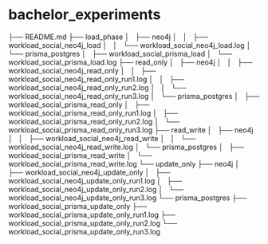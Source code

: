 # bachelor_experiments

├── README.md
├── load_phase
│   ├── neo4j
│   │   ├── workload_social_neo4j_load
│   │   └── workload_social_neo4j_load.log
│   └── prisma_postgres
│       ├── workload_social_prisma_load
│       └── workload_social_prisma_load.log
├── read_only
│   ├── neo4j
│   │   ├── workload_social_neo4j_read_only
│   │   ├── workload_social_neo4j_read_only_run1.log
│   │   ├── workload_social_neo4j_read_only_run2.log
│   │   └── workload_social_neo4j_read_only_run3.log
│   └── prisma_postgres
│       ├── workload_social_prisma_read_only
│       ├── workload_social_prisma_read_only_run1.log
│       ├── workload_social_prisma_read_only_run2.log
│       └── workload_social_prisma_read_only_run3.log
├── read_write
│   ├── neo4j
│   │   ├── workload_social_neo4j_read_write
│   │   └── workload_social_neo4j_read_write.log
│   └── prisma_postgres
│       ├── workload_social_prisma_read_write
│       └── workload_social_prisma_read_write.log
└── update_only
    ├── neo4j
    │   ├── workload_social_neo4j_update_only
    │   ├── workload_social_neo4j_update_only_run1.log
    │   ├── workload_social_neo4j_update_only_run2.log
    │   └── workload_social_neo4j_update_only_run3.log
    └── prisma_postgres
        ├── workload_social_prisma_update_only
        ├── workload_social_prisma_update_only_run1.log
        ├── workload_social_prisma_update_only_run2.log
        └── workload_social_prisma_update_only_run3.log